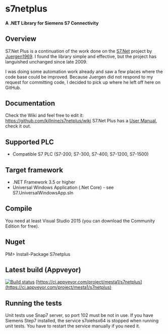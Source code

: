 # s7netplus
#### A .NET Library for Siemens S7 Connectivity

## Overview

S7.Net Plus is a continuation of the work done on the [S7.Net](http://s7net.codeplex.com/) project by [Juergen1969](http://www.codeplex.com/site/users/view/juergen1969).
I found the library simple and effective, but the project has languished unchanged since late 2009.

I was doing some automation work already and saw a few places where the code base could be improved. Because Juergen did not respond
to my request for committing code, I decided to pick up where he left off here on GitHub.

## Documentation
Check the Wiki and feel free to edit it: https://github.com/killnine/s7netplus/wiki
S7.Net Plus has a [User Manual](https://github.com/killnine/s7netplus/blob/master/Documentation/Documentation.pdf), check it out.

## Supported PLC

+ Compatible S7 PLC (S7-200, S7-300, S7-400, S7-1200, S7-1500)

## Target framework
+ .NET Framework 3.5 or higher
+ Universal Windows Application (.Net Core) - see S7.UniversalWindowsApp.sln

## Compile
You need at least Visual Studio 2015 (you can download the Community Edition for free).

## Nuget

PM> Install-Package S7netplus

## Latest build (Appveyor)
[![Build status](https://ci.appveyor.com/api/projects/status/ousjt8sn9b1w43p6?svg=true)](https://ci.appveyor.com/project/mesta1/s7netplus)
[https://ci.appveyor.com/project/mesta1/s7netplus](https://ci.appveyor.com/project/mesta1/s7netplus)

## Running the tests

Unit tests use Snap7 server, so port 102 must be not in use.
If you have Siemens Step7 installed, the service s7oiehsx64 is stopped when running unit tests.
You have to restart the service manually if you need it.
